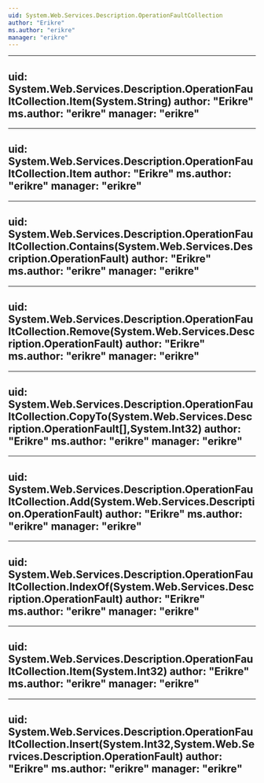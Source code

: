 ```yaml
---
uid: System.Web.Services.Description.OperationFaultCollection
author: "Erikre"
ms.author: "erikre"
manager: "erikre"
---
```


---
uid: System.Web.Services.Description.OperationFaultCollection.Item(System.String)
author: "Erikre"
ms.author: "erikre"
manager: "erikre"
---

---
uid: System.Web.Services.Description.OperationFaultCollection.Item
author: "Erikre"
ms.author: "erikre"
manager: "erikre"
---

---
uid: System.Web.Services.Description.OperationFaultCollection.Contains(System.Web.Services.Description.OperationFault)
author: "Erikre"
ms.author: "erikre"
manager: "erikre"
---

---
uid: System.Web.Services.Description.OperationFaultCollection.Remove(System.Web.Services.Description.OperationFault)
author: "Erikre"
ms.author: "erikre"
manager: "erikre"
---

---
uid: System.Web.Services.Description.OperationFaultCollection.CopyTo(System.Web.Services.Description.OperationFault[],System.Int32)
author: "Erikre"
ms.author: "erikre"
manager: "erikre"
---

---
uid: System.Web.Services.Description.OperationFaultCollection.Add(System.Web.Services.Description.OperationFault)
author: "Erikre"
ms.author: "erikre"
manager: "erikre"
---

---
uid: System.Web.Services.Description.OperationFaultCollection.IndexOf(System.Web.Services.Description.OperationFault)
author: "Erikre"
ms.author: "erikre"
manager: "erikre"
---

---
uid: System.Web.Services.Description.OperationFaultCollection.Item(System.Int32)
author: "Erikre"
ms.author: "erikre"
manager: "erikre"
---

---
uid: System.Web.Services.Description.OperationFaultCollection.Insert(System.Int32,System.Web.Services.Description.OperationFault)
author: "Erikre"
ms.author: "erikre"
manager: "erikre"
---
